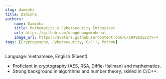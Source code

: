 ```yaml
---
slug: daminha
title: Daminha
authors:
    name: Daminha
    title: Mathematics & Cybersecurity Enthusiast
    url: https://github.com/dangduongminhnhat
    image_url: https://avatars.githubusercontent.com/u/104882522?v=4
tags: [Cryptography, Cybersecurity, C/C++, Python]
---
```


Language: Vietnamese, English (Fluent)

- Proficient in cryptography (AES, RSA, Diffie-Hellman) and mathematics.
- Strong background in algorithms and number theory, skilled in C/C++.




